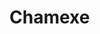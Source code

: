 # Chamexe
<a align="center" width="500px" src="https://media.giphy.com/media/jTNG3RF6EwbkpD4LZx/source.movg" />
